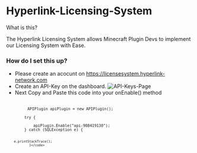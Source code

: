 # Hyperlink-Licensing-System

What is this?

The Hyperlink Licensing System allows Minecraft Plugin Devs to implement our Licensing System with Ease.


### How do I set this up?

- Please create an acocunt on https://licensesystem.hyperlink-network.com
- Create an API-Key on the dashboard. 
![API-Keys-Page](https://user-images.githubusercontent.com/71306750/138485996-469d5113-9ff5-42bb-a457-ae0f6022b177.png)
- Next Copy and Paste this code into your onEnable() method
<code>         
        <code>APIPlugin apiPlugin = new APIPlugin();<br>
        try {<br>
            apiPlugin.Enable("api-908419130");
        } catch (SQLException e) {
       
        e.printStackTrace();
                }</code>
</code>
